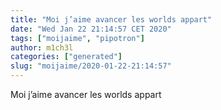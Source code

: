 ```yaml
---
title: "Moi j’aime avancer les worlds appart"
date: "Wed Jan 22 21:14:57 CET 2020"
tags: ["moijaime", "pipotron"]
author: m1ch3l
categories: ["generated"]
slug: "moijaime/2020-01-22-21:14:57"
---
```


Moi j’aime avancer les worlds appart

